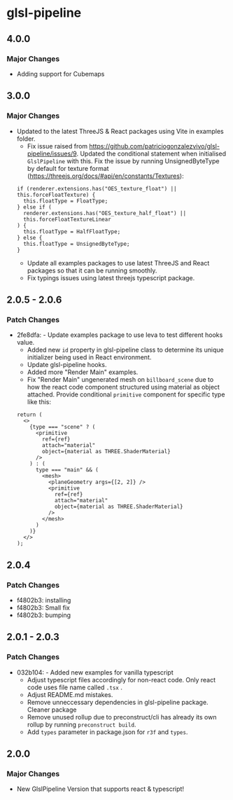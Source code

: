 # glsl-pipeline

## 4.0.0

### Major Changes

- Adding support for Cubemaps

## 3.0.0

### Major Changes

- Updated to the latest ThreeJS & React packages using Vite in examples folder.
  - Fix issue raised from https://github.com/patriciogonzalezvivo/glsl-pipeline/issues/9. Updated the conditional statement when initialised `GlslPipeline` with this. Fix the issue by running UnsignedByteType by default for texture format (https://threejs.org/docs/#api/en/constants/Textures):
  ```tsx
  if (renderer.extensions.has("OES_texture_float") || this.forceFloatTexture) {
    this.floatType = FloatType;
  } else if (
    renderer.extensions.has("OES_texture_half_float") ||
    this.forceFloatTextureLinear
  ) {
    this.floatType = HalfFloatType;
  } else {
    this.floatType = UnsignedByteType;
  }
  ```
  - Update all examples packages to use latest ThreeJS and React packages so that it can be running smoothly.
  - Fix typings issues using latest threejs typescript package.

## 2.0.5 - 2.0.6

### Patch Changes

- 2fe8dfa: - Update examples package to use leva to test different hooks value.
  - Added new `id` property in glsl-pipeline class to determine its unique initializer being used in React environment.
  - Update glsl-pipeline hooks.
  - Added more "Render Main" examples.
  - Fix "Render Main" ungenerated mesh on `billboard_scene` due to how the react code component structured using material as object attached. Provide conditional `primitive` component for specific type like this:
  ```tsx
  return (
    <>
      {type === "scene" ? (
        <primitive
          ref={ref}
          attach="material"
          object={material as THREE.ShaderMaterial}
        />
      ) : (
        type === "main" && (
          <mesh>
            <planeGeometry args={[2, 2]} />
            <primitive
              ref={ref}
              attach="material"
              object={material as THREE.ShaderMaterial}
            />
          </mesh>
        )
      )}
    </>
  );
  ```

## 2.0.4

### Patch Changes

- f4802b3: installing
- f4802b3: Small fix
- f4802b3: bumping

## 2.0.1 - 2.0.3

### Patch Changes

- 032b104: - Added new examples for vanilla typescript
  - Adjust typescript files accordingly for non-react code. Only react code uses file name called `.tsx` .
  - Adjust README.md mistakes.
  - Remove unneccessary dependencies in glsl-pipeline package. Cleaner package
  - Remove unused rollup due to preconstruct/cli has already its own rollup by running `preconstruct build`.
  - Add `types` parameter in package.json for `r3f` and `types`.

## 2.0.0

### Major Changes

- New GlslPipeline Version that supports react & typescript!
